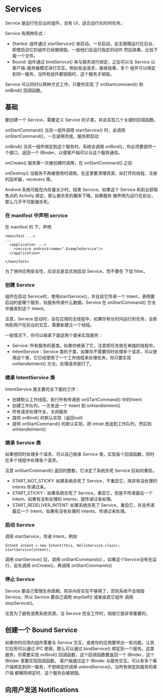 # Services
Service 是运行在后台的组件，没有 UI，适合运行长时间任务。

Service 有两种形式：

* Started: 组件通过 startService() 来启动。一旦启动，会无限期运行在后台，即使启动它的组件已经被销毁。一般他们会运行指定的动作
然后结果，比较下载一个文件。
* Bound: 组件通过 bindSerivce() 来与服务进行绑定，之后可以与 Service 以客户端-服务器模式进行交互。例如发送请求，接收结果。多个
组件可以绑定到同一服务，当所有组件都销毁时，这个服务才销毁。

Service 可以同时以两种方式工作，只要你实现 了 onStartcommand() 和 onBind() 回调函数。

## 基础
要创建一个 Service，需要定义 Service 的子类，并且实现几个关键的回调函数。

onStartCommand()
当另一组件调用  startService() 时，会调用 onStartCommand()，一旦调用完成，服务即启动

onBind()
当另一组件绑定到这个服务时，系统会调用 onBind()，你必须要提供一个接口，返回一个 IBinder，以便客户端可以与这个服务通信。

onCreate()
服务第一次被创建时调用，在 onStartCommand() 之前

onDestroy()
当服务不再被使用时调用。在这里要清理资源，如打开的线程，注册的监听器，receivers 等。

Android 系统可能在内存量太少时，结束 Service。如果这个 Service 和前台获取焦点的 Activity 绑定，那么被杀死的概率下降。如果服务
被声明为运行在前台，那么几乎不可能被杀死。

### 在 manifest 中声明 service
在 manifest 的 <application> 下，声明 <service>

```
<manifest ...>
...
  <application ...>
    <service android:name=".ExampleService"/>
  </application>
    
</manifest>
```

为了保持应用安全性，应该总是显式地启动 Service，而不要在 <service> 下加 filter。

### 创建 Service
组件在启动 Service时，使用startService()，并且给它传递一个 Intent，表明要启动的是哪个服务，给服务传递什么数据。Service 在
onStartCommand() 方法中接收到这个 Intent。

注意，Service 启动时，会在应用的主线程中，如果你有长时间运行的任务，会影响到用户在前台的交互，需要新建立一个线程。

一般情况下，你可以继承下面这两个类来实现服务：

* Service: 所有服务的基类。如果你继承了它，注意把任务放在单独的线程中。
* IntentService：Service 类的子类，如果你不需要同时处理多个请求，可以使用这个类，它已经使用了一个工作线程来处理任务，你只要实现 onHandleIntent() 方法，处理请求就行了。


### 继承 IntentService 类
IntentService 类主要完全下面的工作：
* 创建默认工作线程，执行所有传递到 onSTartCommand() 中的Intent
* 创建工作队列，一次发送一个 Intent 到 onHandleIntent()
* 所有请求处理守全，关闭服务
* 提供 onBind() 的默认实现（返回null)
* 提供 onStartCommand() 的默认实现，把 intnet 改送到工作队列，然后到 onHandleIntent()

### 继承 Service 类
如果想同时处理多个请求，可以自己继承 Service 类，实现各个回调函数，同时在多个线程中处理各个请求。

注意 onStartCommand() 返回的整数，它决定了系统杀死 Service 后如何重启。

* START_NOT_STICKY: 如果系统杀死了 Service，不重启它，除非有没处理的 intents 传递过来。
* START_STICKY：如果系统杀死了 Service，重启它，但是不传递最后一个 Intent，如果有没有处理的 intents，就传递过来处理。
* START_REDELIVER_INTENT: 如果系统杀死了 Service，重启它，并且传递最后一个 Intent，如果有没有处理的 intents，传递过来处理。

### 启动 Service
调用 startService，传递 Intent，例如

```
Intent intent = new Intent(this, HelloService.class);
startService(intent);
```

调用 startService() 后，调用  onStartCommands() 。如果这个Service没有在运行，会先调用 onCreate()，再调用 onStartCommands()

### 停止 Service
Service 要自己管理生命周期，除非内存实在不够用了，否则系统不会销毁 Service。所以 Service 要自己调用 stopSelf() 或者由其它组件
调用 stopService()。

注意为了避免浪费系统资源，当 Service 完全工作时，销毁它是非常重要的。

## 创建一个 Bound Service
如果你的应用内组件需要与 Service 交互，或者你的应用要导出一些功能，让其它应用可以通过 IPC 使用，那么可以通过 bindService() 
绑定到一个服务。这类服务，你需要实现 onBind() 回调函数，这个回调函数要返回一个 IBinder，这个 IBinder 里要实现回调函数，
客户端通过这个 IBinder 与服务交互。可以有多个客户端绑定到同一服务，不想绑定时调用 unbindService()，当所有绑定到服务的客户端
都解除绑定时，这个服务会被销毁。

## 向用户发送 Notifications
